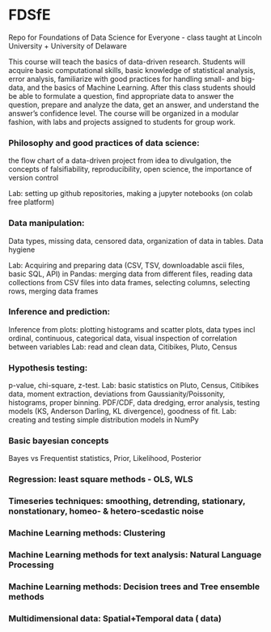# FDSfE
Repo for Foundations of Data Science for Everyone - class taught at Lincoln University + University of Delaware

This course will teach the basics of data-driven research. Students will acquire basic computational skills, basic knowledge of statistical analysis, error analysis, familiarize with good practices for handling small- and big-data, and the basics of Machine Learning. After this class students should be able to formulate a question, find appropriate data to answer the question, prepare and analyze the data, get an answer, and understand the answer’s confidence level. The course will be organized in a modular fashion, with labs and projects assigned to students for group work.

### Philosophy and good practices of data science: 
the flow chart of a data-driven project from idea to divulgation, the concepts of falsifiability, reproducibility, open science, the importance of version control

Lab: setting up github repositories, making a jupyter notebooks (on colab free platform)
### Data manipulation: 
Data types, missing data, censored data, organization of data in tables. Data hygiene 

Lab: Acquiring and preparing data (CSV, TSV, downloadable ascii files, basic SQL, API) in Pandas: merging data from different files, reading data collections from CSV files into data frames, selecting columns, selecting rows, merging data frames
### Inference and  prediction: 
Inference from plots: plotting histograms and scatter plots, data types incl ordinal, continuous, categorical data, visual inspection of correlation between variables Lab: read and clean data, Citibikes, Pluto, Census
### Hypothesis testing:
p-value, chi-square, z-test. Lab: basic statistics on Pluto, Census, Citibikes data, moment extraction, deviations from Gaussianity/Poissonity, histograms, proper binning. PDF/CDF, data dredging, error analysis, testing models (KS, Anderson Darling, KL divergence), goodness of fit. Lab: creating and testing simple distribution models in NumPy
### Basic bayesian concepts
Bayes vs Frequentist statistics, Prior, Likelihood, Posterior
### Regression: least square methods - OLS, WLS
### Timeseries techniques: smoothing, detrending, stationary, nonstationary, homeo- & hetero-scedastic noise
### Machine Learning methods: Clustering
### Machine Learning methods for text analysis: Natural Language Processing
### Machine Learning methods: Decision trees and Tree ensemble methods
### Multidimensional data: Spatial+Temporal data ( data) 

